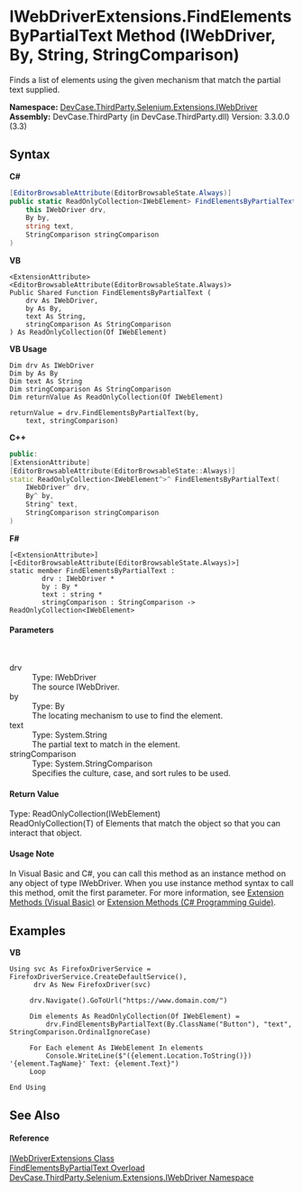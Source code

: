 # IWebDriverExtensions.FindElementsByPartialText Method (IWebDriver, By, String, StringComparison)
 

Finds a list of elements using the given mechanism that match the partial text supplied.

**Namespace:**&nbsp;<a href="N_DevCase_ThirdParty_Selenium_Extensions_IWebDriver">DevCase.ThirdParty.Selenium.Extensions.IWebDriver</a><br />**Assembly:**&nbsp;DevCase.ThirdParty (in DevCase.ThirdParty.dll) Version: 3.3.0.0 (3.3)

## Syntax

**C#**<br />
``` C#
[EditorBrowsableAttribute(EditorBrowsableState.Always)]
public static ReadOnlyCollection<IWebElement> FindElementsByPartialText(
	this IWebDriver drv,
	By by,
	string text,
	StringComparison stringComparison
)
```

**VB**<br />
``` VB
<ExtensionAttribute>
<EditorBrowsableAttribute(EditorBrowsableState.Always)>
Public Shared Function FindElementsByPartialText ( 
	drv As IWebDriver,
	by As By,
	text As String,
	stringComparison As StringComparison
) As ReadOnlyCollection(Of IWebElement)
```

**VB Usage**<br />
``` VB Usage
Dim drv As IWebDriver
Dim by As By
Dim text As String
Dim stringComparison As StringComparison
Dim returnValue As ReadOnlyCollection(Of IWebElement)

returnValue = drv.FindElementsByPartialText(by, 
	text, stringComparison)
```

**C++**<br />
``` C++
public:
[ExtensionAttribute]
[EditorBrowsableAttribute(EditorBrowsableState::Always)]
static ReadOnlyCollection<IWebElement^>^ FindElementsByPartialText(
	IWebDriver^ drv, 
	By^ by, 
	String^ text, 
	StringComparison stringComparison
)
```

**F#**<br />
``` F#
[<ExtensionAttribute>]
[<EditorBrowsableAttribute(EditorBrowsableState.Always)>]
static member FindElementsByPartialText : 
        drv : IWebDriver * 
        by : By * 
        text : string * 
        stringComparison : StringComparison -> ReadOnlyCollection<IWebElement> 

```


#### Parameters
&nbsp;<dl><dt>drv</dt><dd>Type: IWebDriver<br />The source IWebDriver.</dd><dt>by</dt><dd>Type: By<br />The locating mechanism to use to find the element.</dd><dt>text</dt><dd>Type: System.String<br />The partial text to match in the element.</dd><dt>stringComparison</dt><dd>Type: System.StringComparison<br />Specifies the culture, case, and sort rules to be used.</dd></dl>

#### Return Value
Type: ReadOnlyCollection(IWebElement)<br />ReadOnlyCollection(T) of Elements that match the object so that you can interact that object.

#### Usage Note
In Visual Basic and C#, you can call this method as an instance method on any object of type IWebDriver. When you use instance method syntax to call this method, omit the first parameter. For more information, see <a href="https://docs.microsoft.com/dotnet/visual-basic/programming-guide/language-features/procedures/extension-methods">Extension Methods (Visual Basic)</a> or <a href="https://docs.microsoft.com/dotnet/csharp/programming-guide/classes-and-structs/extension-methods">Extension Methods (C# Programming Guide)</a>.

## Examples

**VB**<br />
``` VB
Using svc As FirefoxDriverService = FirefoxDriverService.CreateDefaultService(),
      drv As New FirefoxDriver(svc)

     drv.Navigate().GoToUrl("https://www.domain.com/")

     Dim elements As ReadOnlyCollection(Of IWebElement) = 
         drv.FindElementsByPartialText(By.ClassName("Button"), "text", StringComparison.OrdinalIgnoreCase)

     For Each element As IWebElement In elements
         Console.WriteLine($"({element.Location.ToString()}) '{element.TagName}' Text: {element.Text}")
     Loop

End Using
```


## See Also


#### Reference
<a href="T_DevCase_ThirdParty_Selenium_Extensions_IWebDriver_IWebDriverExtensions">IWebDriverExtensions Class</a><br /><a href="Overload_DevCase_ThirdParty_Selenium_Extensions_IWebDriver_IWebDriverExtensions_FindElementsByPartialText">FindElementsByPartialText Overload</a><br /><a href="N_DevCase_ThirdParty_Selenium_Extensions_IWebDriver">DevCase.ThirdParty.Selenium.Extensions.IWebDriver Namespace</a><br />